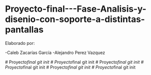 ﻿# Proyecto-final---Fase-Analisis-y-disenio-con-soporte-a-distintas-pantallas

Elaborado por:

-Caleb Zacarías García
-Alejandro Perez Vazquez

#   P r o y e c t o _ f i n a l  
 g i t  
 i n i t  
 #   P r o y e c t o _ f i n a l  
 g i t  
 i n i t  
 #   P r o y e c t o _ f i n a l  
 g i t  
 i n i t  
 #   P r o y e c t o _ f i n a l  
 g i t  
 i n i t  
 #   P r o y e c t o _ f i n a l  
 g i t  
 i n i t  
 #   P r o y e c t o _ f i n a l  
 g i t  
 i n i t  
 